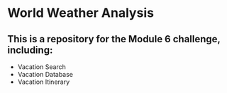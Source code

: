 # World Weather Analysis

## This is a repository for the Module 6 challenge, including:
  - Vacation Search
  - Vacation Database
  - Vacation Itinerary

